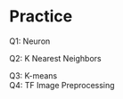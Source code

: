 # Practice 
Q1: Neuron                                      
          
Q2: K Nearest Neighbors    
  
Q3: K-means  
Q4: TF Image Preprocessing     
